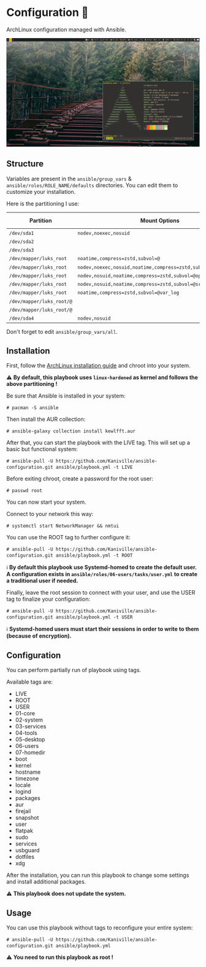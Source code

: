 # Configuration 🌸

ArchLinux configuration managed with Ansible.

![](src/screenshot-1.png)

## Structure

Variables are present in the `ansible/group_vars` & `ansible/roles/ROLE_NAME/defaults` directories. You can edit them to customize your installation.

Here is the partitioning I use:

| Partition                 | Mount Options                                                  | Filesystem | Mount Point   |
|---------------------------|----------------------------------------------------------------|------------|---------------|
| `/dev/sda1`               |`nodev,noexec,nosuid`                                           | vfat       | `/boot`       |
| `/dev/sda2`               |                                                                | swap       | none          |
| `/dev/sda3`               |                                                                | luks2      |               |
| `/dev/mapper/luks_root`   | `noatime,compress=zstd,subvol=@`                               | btrfs      | `/`           |
| `/dev/mapper/luks_root`   | `nodev,noexec,nosuid,noatime,compress=zstd,subvol=@.snapshots` | btrfs      | `/.snapshots` |
| `/dev/mapper/luks_root`   | `nodev,nosuid,noatime,compress=zstd,subvol=@opt`               | btrfs      | `/opt`        |
| `/dev/mapper/luks_root`   | `nodev,nosuid,noatime,compress=zstd,subvol=@srv`               | btrfs      | `/srv`        |
| `/dev/mapper/luks_root`   | `noatime,compress=zstd,subvol=@var_log`                        | btrfs      | `/var/log`    |
| `/dev/mapper/luks_root/@` |                                                                | btrfs      | `/var/cache`  |
| `/dev/mapper/luks_root/@` |                                                                | btrfs      | `/var/tmp`    |
| `/dev/sda4`               | `nodev,nosuid`                                                 | ext4       | `/home`       |

Don't forget to edit `ansible/group_vars/all`.

## Installation

First, follow the [ArchLinux installation guide](https://wiki.archlinux.org/title/Installation_guide) and chroot into your system.

⚠️ **By default, this playbook uses `linux-hardened` as kernel and follows the above partitioning !**

Be sure that Ansible is installed in your system:
```
# pacman -S ansible
```

Then install the AUR collection:
```
# ansible-galaxy collection install kewlfft.aur
```

After that, you can start the playbook with the LIVE tag. This will set up a basic but functional system:
```
# ansible-pull -U https://github.com/Kaniville/ansible-configuration.git ansible/playbook.yml -t LIVE
```

Before exiting chroot, create a password for the root user:
```
# passwd root
```

You can now start your system.

Connect to your network this way:
```
# systemctl start NetworkManager && nmtui
```

You can use the ROOT tag to further configure it:
```
# ansible-pull -U https://github.com/Kaniville/ansible-configuration.git ansible/playbook.yml -t ROOT
```

ℹ️ **By default this playbook use Systemd-homed to create the default user.
A configuration exists in `ansible/roles/06-users/tasks/user.yml` to create a traditional user if needed.**

Finally, leave the root session to connect with your user, and use the USER tag to finalize your configuration:
```
# ansible-pull -U https://github.com/Kaniville/ansible-configuration.git ansible/playbook.yml -t USER
```

ℹ️ **Systemd-homed users must start their sessions in order to write to them (because of encryption).**

## Configuration

You can perform partially run of playbook using tags.

Available tags are:
- LIVE
- ROOT
- USER
- 01-core
- 02-system
- 03-services
- 04-tools
- 05-desktop
- 06-users
- 07-homedir
- boot
- kernel
- hostname
- timezone
- locale
- logind
- packages
- aur
- firejail
- snapshot
- user
- flatpak
- sudo
- services
- usbguard
- dotfiles
- xdg

After the installation, you can run this playbook to change some settings and install additional packages.

⚠️ **This playbook does not update the system.**

## Usage

You can use this playbook without tags to reconfigure your entire system:
```
# ansible-pull -U https://github.com/Kaniville/ansible-configuration.git ansible/playbook.yml
```

⚠️ **You need to run this playbook as root !**
